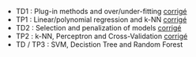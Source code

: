 - TD1 : Plug-in methods and over/under-fitting [corrigé](README.md)
- TP1 : Linear/polynomial regression and k-NN [corrigé](README.md)
- TD2 : Selection and penalization of models [corrigé](README.md)
- TP2 : k-NN, Perceptron and Cross-Validation [corrigé](README.md)
- TD / TP3 : SVM, Decistion Tree and Random Forest
